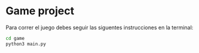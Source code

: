 # Game project

Para correr el juego debes seguir las siguentes instrucciones en la terminal:
```sh
cd game
python3 main.py
```
